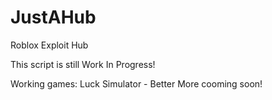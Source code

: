 # JustAHub
Roblox Exploit Hub

This script is still Work In Progress!

Working games:
Luck Simulator - Better
More cooming soon!
